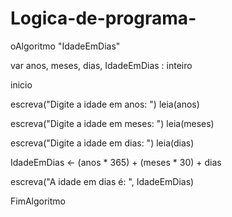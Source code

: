 # Logica-de-programa-
oAlgoritmo "IdadeEmDias"

var
anos, meses, dias, IdadeEmDias : inteiro

inicio

escreva("Digite a idade em anos: ")
leia(anos)

escreva("Digite a idade em meses: ")
leia(meses)

escreva("Digite a idade em dias: ")
leia(dias)


IdadeEmDias <- (anos * 365) + (meses * 30) + dias


escreva("A idade em dias é: ", IdadeEmDias)

FimAlgoritmo
